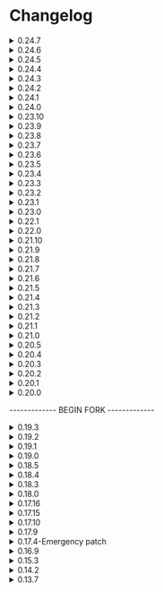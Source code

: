 # Changelog

<details>
  <summary>0.24.7</summary>

# Additions

  - Readded ShipLightsFailure
  - Added Compatibility Check to SelfSortingStorage. Future Items checks will be added.

# Changes

  - ShipLightsFailure should no longer crash and works perfectly for both the host and clients
  - FlashlightsFailure event should work properly for both the host and client correctly. Grabbing and charging flashlights in general should fail to work. Upon leaving, flashlights should register as fully charged again and will display as such correctly.
  - Semi-what fixed NutcrackerAI.cs issue, and somewhat introduced a server rpc bug but it shouldn't be spamming the object reference missing thing every tick. If anyone has more experience with enemy ai, please feel free to get in contact with me, so we can see what we can do to fix the issues better!
</details>

<details>
  <summary>0.24.6</summary>

This update adds new events and modifies some various things in the code. I may do a bit of tweaking with the values for some of these new events down the road.

# Additions

  - Added Time Chaos. Requires Special Events to be enabled.
  - Added the Leaf Boys from BioDiversity. https://thunderstore.io/c/lethal-company/p/super_fucking_cool_and_badass_team/Biodiversity/
  - Added Welcome To Ooblterra event. https://thunderstore.io/c/lethal-company/p/Skeleton_Studios/Welcome_To_Ooblterra/

# Changes

  - Updated readme to reflect mod compatibility.
  - ReadSettingsEarly function should run better.
  - Worm event no longer spawns snare fleas outside, and instead buffs snare fleas spawns inside.

</details>
<details>
  <summary>0.24.5</summary>

# Additions

  - Added [VeryBad] Soul Devourer event from Soul Devourer Enemy Mod. https://thunderstore.io/c/lethal-company/p/bcs4313/Soul_Devourer_Enemy/
  - Added [Bad] Light Eater Enemy event. https://thunderstore.io/c/lethal-company/p/Lega/LightEater/

# Fixes

  - Shrimp now depends on LCShrimpMod, fixing an incorrect mod dependency check.
  - Forced Events will no longer complain about an empty white space

# Changes

  - MoaiEnemy event has been nerfed.
  - Soul Devourer is now its own event.

</details>
<details>
  <summary>0.24.4</summary>

# Fixes

  - Hopefully the issues people have had to that ShipLightsFailure being removed, or something about Terminal nodes with it? ShipCoreFailure may still attempt to roll "ShipLightsFailure" if your events config for shipcorefailure still references shiplightsfailure, but it will not cause a softlock. This should only affect users who have the same config files before 0.24.2.

</details>

<details>
  <summary>0.24.3</summary>

Apparently the changelog never saved despite me double checking it, it somehow reverted... This version is just to fix the changelog and adds nothing on top of 0.24.2.

</details>

<details>
  <summary>0.24.2</summary>

# Additions

  - Ability to let other mods handle power counts and spawn curves. A few settings will still affect these as I thought users may be interested in those features still working alongside this.

# Removed

  - Temporarily removed Ship Lights Failure for the time being due to crashes. Hopefully it can be back in a timely manner.

</details>

<details>
  <summary>0.24.1</summary>

# Additions

  - Factory Size Multiplier: Can be globally adjusted with respect to difficulty scaling. Recommended to leave as is if you don't wish to change dungeon size. Setting this number too big or too small may cause generation issues or delays. Tested values were from 0.5x to 25x, but may depend on interior and system specs.
  - Starting time: Can adjust the starting time globally. This can also be adjusted with respect to difficulty scaling.
  - Time Scaling: Can be adjusted to change how fast a day goes. This can be adjusted with respect to difficulty scaling.

</details>
<details>
  <summary>0.24.0</summary>

# Additions

  - Ability to suppress get method, prefab, Enum warnings from the game. On second run of 0.24.0, will apply it automatically to true.

# Changes

  - Enable extra loggings was moved to [Debugging] instead of [General].

# Fixes

  - A softlock involving null items should no longer occur
  - Fixed a way items and enemies were instanced

</details>

<details>
  <summary>0.23.10</summary>

# Additions

  - Scrap amount and value caps

</details>
<details>
  <summary>0.23.9</summary>

# Fixes

  - Fixed code to work with ShipInventory 1.2.6 and ShipInventoryUpdated.

</details>
<details>
  <summary>0.23.8</summary>
  
## Added

  - Added HotBarHassle and HotBarMania events (Thanks Zehs for the help here!)
  - Several code optimizations (Thanks Zehs for the help here!)

## Changes

  - = Asset Bundles are now outside of the dll. Makes easier to use.

</details>
<details>
  <summary>0.23.7</summary>
  
## Changes

  - VeryLateShip has been configured to use the same time speed as "Hell" event. As well as not being dependant on scaling like some of the other time functions. **For this to be turned off, you can go into the CoreProperites and disable the Time Adjustment in Event Features Category** (I may move this into the specific events themselves in the future is possible).

</details>
<details>
  <summary>0.23.6</summary>

Also, forgot to link previous update but if you want the Goku event: https://github.com/TheSoftDiamond/BCMER_CustomEvents/blob/main/Goku.json

## Changes

  - Apparently in my state of low sleep, I had forgot to unregister HotBarHassle and HotBarMania.

</details>
<details>
  <summary>0.23.5</summary>

I've been working on a website for the mod, which you can find at https://bcmer.softdiamond.net/ so this update has been a bit delayed.

## Additions

  - Sanitization of Event Names (Spaces, etc would cause softlocks/crashes)

## Changes

  - Skull Enemy had wrong dependency for it.
  - Adjusted weight of GiantsOutside event

## Removed

  - **Removed GokuBracken event**. You can find its custom event json here:
  - Removed a couple of events that are no longer part of the mod.
  - *Removed a few other events that had no obvious mod dependency or source as to what mod they were from. Some of which were deprecated events or removed from the event registry from BCME(R) itself. If anyone knows the source of these mods, feel free to contact me.*

Note: HotBarMania and HotBarHassle were going to be a part of this version, but due to issues and finetuning required, I will be pushing it back to a future build.

</details>

<details>
  <summary>0.23.4</summary>

## Additions

  - Added [Neutral] Needy Cats Event

## Changes

  - Added more Gold Scrap to the LCGoldScrap Event.
  - Optimized code so that duplicate events should not occur
  - Fixed Custom Events AGAIN (Hopefully the last time)

</details>
<details>
  <summary>0.23.3</summary>

## Additions

  - Extra Logging. Useful for debugging purposes and more. Defaults to off in config.

## Changes

  - Due to broken Barber behavior from events, the Barber event has been removed again.

</details>
<details>
  <summary>0.23.2</summary>

## Changes

  - Bug fixes regarding Custom Events. (For more context, the changes in 0.23.1 were not reliably working as expected, so this hopefully should be the last time I need to deal with this issue!). If you encounter issues, try deleting the CustomEvents.cfg file and see if that fixes the issue(s).

</details>
<details>
  <summary>0.23.1</summary>

## Changes

  - The CustomEvent.cfg error should be fixed
 
</details>
<details>
  <summary>0.23.0</summary>

## Additions

  - Custom Event Support. See [here](https://github.com/TheSoftDiamond/BrutalCompanyMinusExtraReborn/blob/main/CustomEventDocumentation.md) for info on how custom events supports work.

## Changes

  - Fixed some events referring to wrong dependency by accident.
 
</details>
<details>
  <summary>0.22.1</summary>

## Additions

   - Player scaling difficulty. See readme for more info. This should support mods that expand player lobbies by default.
   - Lethal Playtime Events were added. Critters, PlaytimeBig, ItsPlaytime.
   - GiantsOutside. Basically GiantShowdown for those without the mod that adds more Giants.
   - Two surfaced Events. Bellcrab, and Nemo.

## Changes

   - Dust pans were put under bad but are treated as slightly bad and rare.
   - Reduced Amount of Tree spawns to half the amount. As well as their weight a bit.

</details>
<details>
  <summary>0.22.0</summary>

## Additions

   - ShipInventory support for difficulty. (It should no longer softlock if the mod is not present)

## Changes

   - ScrapValue applies to more scrap. Bee Hives, Grabbable Turrets, Grabbable Landmines, Apparatice will properly scale with ScrapValue multiplier state. Thanks bmnr!
   - TransmuteScrapBig.cs and TransmuteScrapSmall.cs will pick an item based on rarity instead of an at randomly picking them from list of items. For example, With LCGoldScrap mod, it kept picking gold scrap all the time, because there are a lot of scrap variations, though they're very rare.

</details>
<details>
  <summary>0.21.10</summary>

## Additions

   - Nightmare Foxy Event

## Changes

   - Apparently Football Event pointed to wrong dependency

</details>
<details>
  <summary>0.21.9</summary>

## Additions

   - SkullEnemy Event
   - ManStalker Event

## Changes

   - Spawn cycle fix on Ignored Moons
   - If Super Eclipse mod is present, the game should no longer roll ShipCoreFailure/LeverFailure Events

</details>

<details>
  <summary>0.21.8</summary>

## Changes

   - Apparently the Bad Dice and regular Dice event was broken, but it has been fixed. If you previously have generated files from BCMER, you will need to either delete the Modded Events Config File, or manually change the MysteryDiceItem to GamblerItem for changes to reflect.

</details>
<details>
  <summary>0.21.7</summary>

## Additions

   - You can blacklist moons from causing events, see the readme for more info.
   - Multipliers for scrap amount and value based on Event Types active are added. *Thank you bmnr for the assistance there!*

</details>
<details>
  <summary>0.21.6</summary>

## Changes

   - Temporarily removed support for ShipInventory due to softlock issue.

</details>
<details>
  <summary>0.21.5</summary>

## Additions

   - Support for Cruiser and Ship Inventory in determining difficulty from scrap items present.

## Changes

   - Fixed some various typos

</details>
<details>
  <summary>0.21.4</summary>

## Additions

   - Seamine
   - Bertha
   - YeetBomb

## Changes

   - Typos here and there on some stuff

</details>
<details>
  <summary>0.21.3</summary>

## Additions

   - EasterEggs and MaskItem event. Don't trust your troll friends with this one!

</details>
<details>
  <summary>0.21.2</summary>

## Changes

   - Apparently commenting those two lines BROKE everything. Well... bug fix update.

</details>
<details>
  <summary>0.21.1</summary>

## Additions

   - Inverse Teleport Event (Very Bad -- TRUST ME)

## Changes

   - Asset Bundles are no longer accidentally packed with the .dll file

</details>
<details>
  <summary>0.21.0</summary>

## Changes

   - The folder for configs is now in the BrutalCompanyMinusExtraReborn Directory, and as a result will generate new files in that directory for the mod to use. If you have any changes from the mod on previous versions in the config files, you may have to input data manually or drag your files from the old folder.

</details>
<details>
  <summary>0.20.5</summary>

## Added
   - Shiba Event (Bad)
   - Facility Meltdown (Very Bad)

## Changes

   - RGBShipLighting no longer occurs for the time being

</details>
<details>
  <summary>0.20.4</summary>

Mostly a bug fix update because I made some mistakes by accident in the previous version. You may need to delete your ModdedEvents.cfg file for the changes to the Baldi event to be present.

## Changes

   - Fixed some more missed typos from files
   - Fixed a issue involving Baldi and MoaiEnemy Mod that could potentially cause the game to softlock or crash because of wrong variable referenced. oops!
   - Baldi Event is no longer VeryBad, but Bad. (Compares to a Barber)

</details>
<details>
  <summary>0.20.3</summary>

## New

   - Added Baldi Event

## Changes

   - Updated README
   - Fixed changelog from previous version update

</details>
<details>
  <summary>0.20.2</summary>

## New

   - Added Goku Bracken Event
   - Added Moai Enemy Event

## Changes

   - Updated README

</details>
<details>
  <summary>0.20.1</summary>

## New

   - Added VeryLateShip Event

## Changes

   - Tweaked some events a slight bit
   - Updated README

</details>
<details>
  <summary>0.20.0</summary>

## New

   - Added VeryEarlyShip Event

## Changes

   - Modified various event descriptions
   - Some bug fixes
   - Updated README (Some work still to do though)
   - Begin development of BrutalCompanyMinusExtra Reborn

</details>

------------- BEGIN FORK ------------- 
<details>
  <summary>0.19.3</summary>

## New

   - Last update for this mod

## Changes

   - Updated README

</details>
<details>
  <summary>0.19.2</summary>

## New

   - None

## Changes

   - Updated README

</details>
<details>
  <summary>0.19.1</summary>

## New

   - Added Security feature to prevent players from using debug commands
   - If debug commands get activated, the host will be alerted
   - Added Lights Magenta command conversion to Lights Purple
   - Added support for other modders to add their own events with their own extension mod

## Changes

   - Removed TakeyPlush and Zombies plush mods from dependencies list
   - Removed ZombiesApocalypse event due to removal request from its owner
   - Removed ZombiesPlush event due to mod conflict and will be moved to BCME - ExternalModule
   - Removed TakeyGokuPlush event due to mod conflict and will be moved to BCME - ExternalModule
   - Removed TakeyGokuPlushBig event due to mod conflict and will be moved to BCME - ExternalModule
   - Removed StreamerEventsControl function due to streamer events being moved to BCME - ExternalModule
   - Fixed Lights command desync
   - Rewrote event registry, events should now generate in the right config file
   - Fixed missing event entries in event registry(*for some reason all modded events werent registered*)
   - Removed LethalModDataLib from dependencies list since its nolonger required

</details>
<details>
  <summary>0.19.0</summary>
   
## WARNING! Deletele VanillaEvents.cfg and ModdedEvents.cfg so it can regenerate with new values, if you dont do that then fixes in "Changes" section wont work!
 

## New

 Theese events were possible to make thanks to help from [Zehs](https://thunderstore.io/c/lethal-company/p/Zehs/)
   - Added (Good) TakeyGokuPlush event
   - Added (Neutral+) TakeyGokuPlushBig event
   - Added (Neutral) Clock event
   - Added (Neutral-) SussyPaintings event
   - Added (Neutral) Train event
   - Added (Good) ZombiesPlush event
   - Added description to "Lights" command
   - Added description to "StreamerEvents info" command¨
   - Added (VeryBad) Dweller event
   - Added (Neutral--) ControlPads event
   - Added (Good) ZedDog event
   - Added (Neutral) PlasticCup event
   - Added (Neutral--) ToiletPaper event
   - Added (Neutral--) SoccerBall event
   - Added (Neutral--) GarbageLid event
   - Added (Bad) MeteorShower event

## Changes

   - Fixed MantiSlayers spawning inside in MantiSlayers event
   - Fixed MantiToils spawning inside in MantiToils event
   - Return of MantiToils event
   - Return of NoMantiToils event
   - Return of TurretsEverywhere event
   - Adjusted Scale values is NutSlayers event
   - NutSlayers now only spawn outside in NutSlayers event
   - Adjusted Scale values in ZombieApocalypse event to make it less annoying

## Known issues

   - For some reason it is required that ZombiesPlush and TakeyPlush mods are present
   - Added temporarily Zombies Plush and TakeyPlush mods as dependencies until issues are resolved

</details>
<details>
  <summary>0.18.5</summary>
   
## New

   - Rebuild the mod with v62 game files
   - Added CrowdControl checks to disable events deemed as "incompatible"

## Changes

   - Decreased scrap value multiplier from 7 to 4.5 in NutSlayers event
   - Changed door closing time from 10am to 3pm

## Known issues

   - None

</details>
<details>
  <summary>0.18.4</summary>

## Changes

   - Removed code preventing the mod from loading

</details>
<details>
  <summary>0.18.3</summary>
   
## New

   - Added (Fun) RGBShipLights event as requested
   - Implemented new function StreamerEventsControl that allows you to disable all streamer events without the need of restarting the game
   - Added LethalModDataLib as dependency to make sure StreamerEventsControl is working properly

## Changes

   - Increased scrap value in NutSlayers event to make it "fair", also decreased NutSlayer enemy spawnrate
   - Improved TerminalFailure event to completelly break the terminal instead of just preventing purchases
   - Improved ShipLightsFailure event to kill the lights and disable the lightswitch instead of just disabling the lightswitch
   - Fixed DoorCircuitFailure not spawning due to code oversight

## Known issues

   - Disabled Mantitoils event due to mantitoils spawning inside
   - Disabled TurretsEverywhere event due to its relation with Mantitoils event
   - Disabled NoMantitoils event due to its relation with Mantitoils event
   - Disabled MaskedHorde event dut to it spawning mimics without the event being selected

</details>
<details>
  <summary>0.18.0</summary>
   
   - Added (Extreme) NutSlayers
   - Added (Bad) JetpackFailure, Note: Not sorry Takey <img src="https://imgur.com/u6zqX6q.png" width="50px"> 
   - Added (Bad) FlashLigtsFailure
   - Added GokuBracken dependency to make sure TakeyGokuBracken is only added when all essential mods are present
   - Attempt fix for some of ToilHead related events calling Execute method regardless of the event not being added
   - Attempt fix to prevent MantiToils from spawning inside
   - Attempt fix for TerminalFailure not showing error message on the screen after attemping purchase
   - Fixed code oversight that allowed TurretsEverywhere event to spawn regardless of ToilHead mod not being 
     present and making the game stuck because of that
   - Fixed ToilHead mod dependency list missing related events entries
   - Updated README file

</details>
<details>
  <summary>0.17.16</summary>
   
   - *DATA REMOVED*

</details>
<details>
  <summary>0.17.15</summary>
   
   - Added (VeryBad)DoorCircuitFailure event
   - Added (Bad) TargetingFailure event
   - Added v55 compatibility, but be warned there still might be undiscovered bugs

## Warning

   - As of v55 all mod integrations are deemed incompatible, 
   i recommend that u do your own research on what works and what doesnt, 
   as soon as the mods are updated for v55, i will test them and fix a few things if required

</details>
<details>
  <summary>0.17.10</summary>
   
   - Fixed minor issue

</details>
<details>
  <summary>0.17.9</summary>
   
   - Added(Good)DoorOverdrive event
   - Added(Bad)TakeyGokuBracken event  
   - Added personal library file (Essential for the mod to work)
   - *missing changelog entry*
   - <img src="https://i.imgur.com/6TWu85g.gif" width="50px">
   - Added TerminalAPI dependency in order to improve TerminalFailure event functionality
   - EmergencyDice mod is unsupported, 
   so if any events regarding this mod will break i will not fix them and probably just remove them
   
   Note: Make sure to delete "VanillaEvents" so it regenerates

## Known issues
   - Event Crazy is not working at all
   - Sometimes manticoils spawn inside the facility without an event involving them
</details>
<details>
  <summary>0.17.4-Emergency patch</summary>
   
   - Rewrote the code of events added in 1.16.9
   - Fixed code issue where effects of the events would only apply to the host
   - Added(Very Bad) ToilSlayer event
   - Fixed ZombieApocalypse event to not trigger that often
   - Changed ZombieApocalypse category from Extreme to Very Bad
   - Reduced the chance of streamer special events so they are rare Note: This was requested
   - Updated API references for ZombieApocalypse, ToilHeads and MantiToils
   - Added(Very Bad) MantiSlayer event
   - Added(Very Bad) AllSlayers event
   - Added(Remove) NoToilSlayer event
   - Added(Remove) NoMantiSlayer event
   - Added(Remove) NoSlayers event
   - Added LethalNetworkAPI dependency *This enry was added later*

Note: *NO DATA* is a reference to an unscheduled update

</details>
<details>
  <summary>0.16.9</summary>

   - NO DATA

</details>
<details>
  <summary>0.15.3</summary>

   - Added (Bad)TurretsEverywhere event
   - Added (Bad)Lasso event(NonShippingAuthorisation required for the event to occur)
   - Reduced Dust pan item spawn rate in Dust pans event
   - Added (Even worse then Very Bad)ZombieApocalypse
   - Changed WelcomeToTheFactory category event from Neutral to Bad
   - Removed unwanted code from NoMantitoils event

</details>
<details>
  <summary>0.14.2</summary>

   - Fixed NoMantiToils event with the help of Zehs <3
   - Added (Neutral)WelcomeToTheFactory event
   - Added (Neutral)DustPans event
   - Added (Very Bad)MaskedHorde event
   - Slightlly increased spawn weight of specific events to make sure they are not super rare

</details>
<details>
  <summary>0.13.7</summary>

   - Added TakeyPlush integration
   - Added (Good)TakeyPlush event
   - Added (Very Bad)MantiToil event
   - Added (Remove)NoMantiToil event
   - Added (Very Bad)Doors event

</details>
